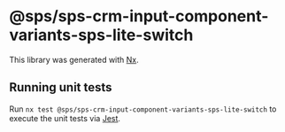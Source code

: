 # @sps/sps-crm-input-component-variants-sps-lite-switch

This library was generated with [Nx](https://nx.dev).

## Running unit tests

Run `nx test @sps/sps-crm-input-component-variants-sps-lite-switch` to execute the unit tests via [Jest](https://jestjs.io).
